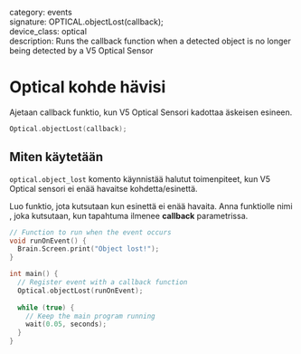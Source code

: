 category: events  
signature: OPTICAL.objectLost(callback);  
device_class: optical  
description: Runs the callback function when a detected object is no longer being detected by a V5 Optical Sensor  

# Optical kohde hävisi

Ajetaan callback funktio, kun V5 Optical Sensori kadottaa äskeisen esineen.
```cpp
Optical.objectLost(callback);
```

## Miten käytetään

`optical.object_lost` komento käynnistää halutut toimenpiteet, kun V5 Optical sensori ei enää havaitse kohdetta/esinettä.

Luo funktio, jota kutsutaan kun esinettä ei enää havaita. Anna funktiolle nimi , joka kutsutaan, kun tapahtuma ilmenee **callback** parametrissa.


```cpp
// Function to run when the event occurs
void runOnEvent() {
  Brain.Screen.print("Object lost!");
}

int main() {
  // Register event with a callback function
  Optical.objectLost(runOnEvent);
  
  while (true) {
    // Keep the main program running
    wait(0.05, seconds);
  }
}
```

<advanced>
</advanced>







